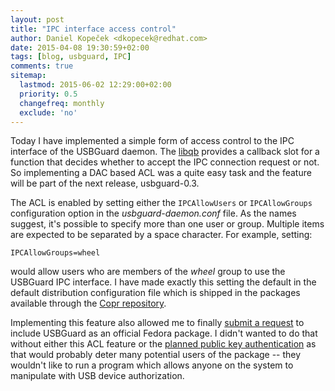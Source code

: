 ```yaml
---
layout: post
title: "IPC interface access control"
author: Daniel Kopeček <dkopecek@redhat.com>
date: 2015-04-08 19:30:59+02:00
tags: [blog, usbguard, IPC]
comments: true
sitemap:
  lastmod: 2015-06-02 12:29:00+02:00
  priority: 0.5
  changefreq: monthly
  exclude: 'no'
---
```


Today I have implemented a simple form of access control to the IPC interface of the USBGuard daemon. The [libqb](https://github.com/ClusterLabs/libqb) provides a callback slot for a function that decides whether to accept the IPC connection request or not. So implementing a DAC based ACL was a quite easy task and the feature will be part of the next release, usbguard-0.3.

The ACL is enabled by setting either the `IPCAllowUsers` or `IPCAllowGroups` configuration option in the *usbguard-daemon.conf* file. As the names suggest, it's possible to specify more than one user or group. Multiple items are expected to be separated by a space character. For example, setting:

    IPCAllowGroups=wheel

would allow users who are members of the *wheel* group to use the USBGuard IPC interface. I have made exactly this setting the default in the default distribution configuration file which is shipped in the packages available through the [Copr repository](https://copr.fedoraproject.org/coprs/mildew/usbguard/).

Implementing this feature also allowed me to finally [submit a request](https://bugzilla.redhat.com/show_bug.cgi?id=1209971) to include USBGuard as an official Fedora package. I didn't wanted to do that without either this ACL feature or the [planned public key authentication](https://github.com/USBGuard/usbguard/issues/8) as that would probably deter many potential users of the package -- they wouldn't like to run a program which allows anyone on the system to manipulate with USB device authorization.
